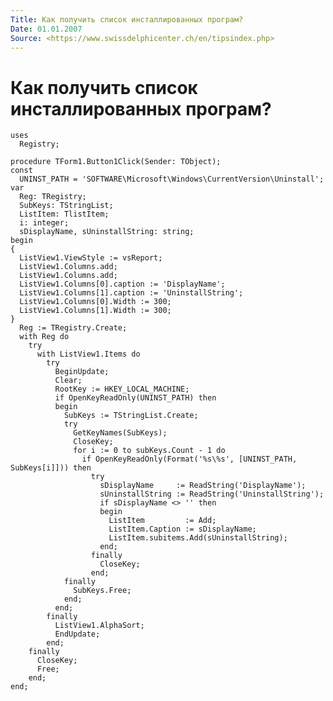 ```yaml
---
Title: Как получить список инсталлированных програм?
Date: 01.01.2007
Source: <https://www.swissdelphicenter.ch/en/tipsindex.php>
---
```



Как получить список инсталлированных програм?
=============================================

    uses 
      Registry; 
     
    procedure TForm1.Button1Click(Sender: TObject); 
    const 
      UNINST_PATH = 'SOFTWARE\Microsoft\Windows\CurrentVersion\Uninstall'; 
    var 
      Reg: TRegistry; 
      SubKeys: TStringList; 
      ListItem: TlistItem; 
      i: integer; 
      sDisplayName, sUninstallString: string; 
    begin 
    { 
      ListView1.ViewStyle := vsReport; 
      ListView1.Columns.add; 
      ListView1.Columns.add; 
      ListView1.Columns[0].caption := 'DisplayName'; 
      ListView1.Columns[1].caption := 'UninstallString'; 
      ListView1.Columns[0].Width := 300; 
      ListView1.Columns[1].Width := 300; 
    } 
      Reg := TRegistry.Create; 
      with Reg do 
        try 
          with ListView1.Items do 
            try 
              BeginUpdate; 
              Clear; 
              RootKey := HKEY_LOCAL_MACHINE; 
              if OpenKeyReadOnly(UNINST_PATH) then 
              begin 
                SubKeys := TStringList.Create; 
                try 
                  GetKeyNames(SubKeys); 
                  CloseKey; 
                  for i := 0 to subKeys.Count - 1 do 
                    if OpenKeyReadOnly(Format('%s\%s', [UNINST_PATH, SubKeys[i]])) then 
                      try 
                        sDisplayName     := ReadString('DisplayName'); 
                        sUninstallString := ReadString('UninstallString'); 
                        if sDisplayName <> '' then 
                        begin 
                          ListItem         := Add; 
                          ListItem.Caption := sDisplayName; 
                          ListItem.subitems.Add(sUninstallString); 
                        end; 
                      finally 
                        CloseKey; 
                      end; 
                finally 
                  SubKeys.Free; 
                end; 
              end; 
            finally 
              ListView1.AlphaSort; 
              EndUpdate; 
            end; 
        finally 
          CloseKey; 
          Free; 
        end; 
    end; 

